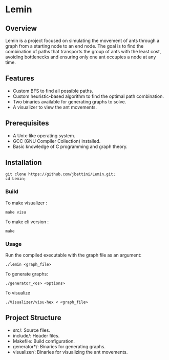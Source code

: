 # Lemin
## Overview

Lemin is a project focused on simulating the movement of ants through a graph from a starting node to an end node. The goal is to find the combination of paths that transports the group of ants with the least cost, avoiding bottlenecks and ensuring only one ant occupies a node at any time.
## Features

-   Custom BFS to find all possible paths.
-   Custom heuristic-based algorithm to find the optimal path combination.
-   Two binaries available for generating graphs to solve.
-   A visualizer to view the ant movements.

## Prerequisites

-   A Unix-like operating system.
-   GCC (GNU Compiler Collection) installed.
-   Basic knowledge of C programming and graph theory.

## Installation
```
git clone https://github.com/jbettini/Lemin.git;
cd Lemin;
```

### Build

To make visualizer :
```
make visu
```
To make cli version :
```
make
```

### Usage

Run the compiled executable with the graph file as an argument:
```
./lemin <graph_file>
```
To generate graphs:
```
./generator_<os> <options>
```
To visualize
```
./Visualizer/visu-hex < <graph_file>
```

## Project Structure

-   src/: Source files.
-   include/: Header files.
-   Makefile: Build configuration.
-   generator*/: Binaries for generating graphs.
-   visualizer/: Binaries for visualizing the ant movements.